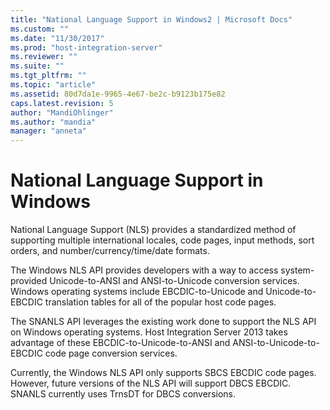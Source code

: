 ```yaml
---
title: "National Language Support in Windows2 | Microsoft Docs"
ms.custom: ""
ms.date: "11/30/2017"
ms.prod: "host-integration-server"
ms.reviewer: ""
ms.suite: ""
ms.tgt_pltfrm: ""
ms.topic: "article"
ms.assetid: 80d7da1e-9965-4e67-be2c-b9123b175e82
caps.latest.revision: 5
author: "MandiOhlinger"
ms.author: "mandia"
manager: "anneta"
---
```

# National Language Support in Windows
National Language Support (NLS) provides a standardized method of supporting multiple international locales, code pages, input methods, sort orders, and number/currency/time/date formats.  
  
 The Windows NLS API provides developers with a way to access system-provided Unicode-to-ANSI and ANSI-to-Unicode conversion services. Windows operating systems include EBCDIC-to-Unicode and Unicode-to-EBCDIC translation tables for all of the popular host code pages.  
  
 The SNANLS API leverages the existing work done to support the NLS API on Windows operating systems. Host Integration Server 2013 takes advantage of these EBCDIC-to-Unicode-to-ANSI and ANSI-to-Unicode-to-EBCDIC code page conversion services.  
  
 Currently, the Windows NLS API only supports SBCS EBCDIC code pages. However, future versions of the NLS API will support DBCS EBCDIC. SNANLS currently uses TrnsDT for DBCS conversions.
